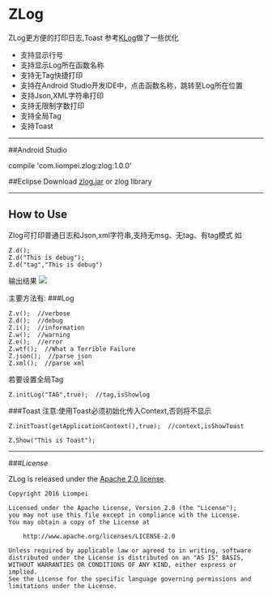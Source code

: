 # ZLog

ZLog更方便的打印日志,Toast
参考[KLog](https://github.com/liompei/KLog)做了一些优化

- 支持显示行号
- 支持显示Log所在函数名称
- 支持无Tag快捷打印
- 支持在Android Studio开发IDE中，点击函数名称，跳转至Log所在位置
- 支持Json,XML字符串打印
- 支持无限制字数打印
- 支持全局Tag
- 支持Toast

---

##Android Studio

compile 'com.liompei.zlog:zlog:1.0.0'

##Eclipse
Download [zlog.jar](https://github.com/liompei/ZLog/raw/master/zlog.jar) or zlog library

---

## How to Use
Zlog可打印普通日志和Json,xml字符串,支持无msg、无tag、有tag模式
如
```
Z.d();
Z.d("This is debug");
Z.d("tag","This is debug")

```
输出结果
![](https://github.com/liompei/ZLog/blob/master/img/simple1.png)

主要方法有:
###Log

```
Z.v();  //verbose
Z.d();  //debug
Z.i();  //information
Z.w();  //warning
Z.e();  //error
Z.wtf();  //What a Terrible Failure
Z.json();  //parse json
Z.xml();  //parse xml
```
若要设置全局Tag
```
Z.initLog("TAG",true);  //tag,isShowlog
```

###Toast
注意:使用Toast必须初始化传入Context,否则将不显示
```
Z.initToast(getApplicationContext(),true);  //context,isShowToast
```

```
Z.Show("This is Toast");
```
---

###*License*

ZLog is released under the [Apache 2.0 license](LICENSE).

```
Copyright 2016 Liompei

Licensed under the Apache License, Version 2.0 (the "License");
you may not use this file except in compliance with the License.
You may obtain a copy of the License at

    http://www.apache.org/licenses/LICENSE-2.0

Unless required by applicable law or agreed to in writing, software
distributed under the License is distributed on an "AS IS" BASIS,
WITHOUT WARRANTIES OR CONDITIONS OF ANY KIND, either express or implied.
See the License for the specific language governing permissions and
limitations under the License.
```

